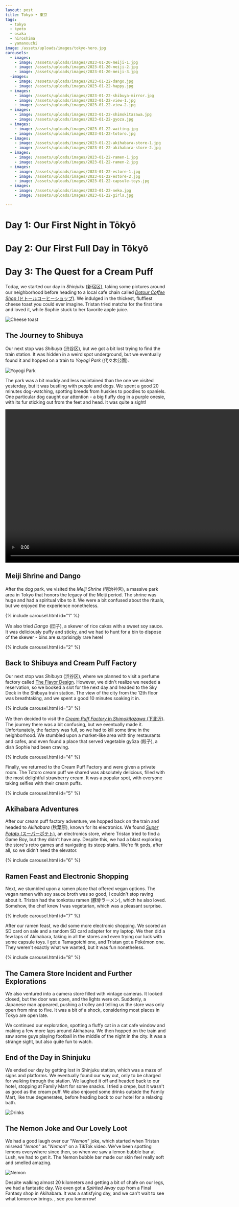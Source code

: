 ```yaml
---
layout: post
title: Tōkyō • 東京
tags:
  - tokyo
  - kyoto
  - osaka
  - hiroshima
  - yamanouchi
image: /assets/uploads/images/tokyo-hero.jpg
carousels:
  - images:
    - image: /assets/uploads/images/2023-01-20-meiji-1.jpg
    - image: /assets/uploads/images/2023-01-20-meiji-2.jpg
    - image: /assets/uploads/images/2023-01-20-meiji-3.jpg
  -images:
    - image: /assets/uploads/images/2023-01-22-dango.jpg
    - image: /assets/uploads/images/2023-01-22-happy.jpg
  - images:
    - image: /assets/uploads/images/2023-01-22-shibuya-mirror.jpg
    - image: /assets/uploads/images/2023-01-22-view-1.jpg
    - image: /assets/uploads/images/2023-01-22-view-2.jpg
  - images:
    - image: /assets/uploads/images/2023-01-22-shimokitazawa.jpg
    - image: /assets/uploads/images/2023-01-22-gyoza.jpg
  - images:
    - image: /assets/uploads/images/2023-01-22-waiting.jpg
    - image: /assets/uploads/images/2023-01-22-totoro.jpg
  - images:
    - image: /assets/uploads/images/2023-01-22-akihabara-store-1.jpg
    - image: /assets/uploads/images/2023-01-22-akihabara-store-2.jpg
  - images:
    - image: /assets/uploads/images/2023-01-22-ramen-1.jpg
    - image: /assets/uploads/images/2023-01-22-ramen-2.jpg
  - images:
    - image: /assets/uploads/images/2023-01-22-estore-1.jpg
    - image: /assets/uploads/images/2023-01-22-estore-2.jpg
    - image: /assets/uploads/images/2023-01-22-capsule-toys.jpg
  - images:
    - image: /assets/uploads/images/2023-01-22-neko.jpg
    - image: /assets/uploads/images/2023-01-22-girls.jpg

---
```

# Day 1: Our First Night in Tōkyō

# Day 2: Our First Full Day in Tōkyō

# Day 3: The Quest for a Cream Puff

Today, we started our day in *Shinjuku* (新宿区), taking some pictures around our neighborhood before heading to a local cafe chain called [*Dotour Coffee Shop* (ドトールコーヒーショップ)](https://www.doutor.co.jp/). We indulged in the thickest, fluffiest cheese toast you could ever imagine. Tristan tried matcha for the first time and loved it, while Sophie stuck to her favorite apple juice.

![Cheese toast](/assets/uploads/images/2023-01-22-cheese-toast.jpg)

## The Journey to Shibuya

Our next stop was *Shibuya* (渋谷区), but we got a bit lost trying to find the train station. It was hidden in a weird spot underground, but we eventually found it and hopped on a train to *Yoyogi Park* (代々木公園). 

![Yoyogi Park](/assets/uploads/images/2023-01-22-yoyogi.jpg)

The park was a bit muddy and less maintained than the one we visited yesterday, but it was bustling with people and dogs. We spent a good 20 minutes dog-watching, spotting breeds from huskies to poodles to spaniels. One particular dog caught our attention - a big fluffy dog in a purple onesie, with its fur sticking out from the feet and head. It was quite a sight!

<div style="width:100%;height:480px;background-color:black;text-align:center;">
    <video style="height:100%;" controls>
      <course src="https://video-downloads.googleusercontent.com/AMIVHONZK5r75nWyYBeFlCvmYCZGQKeUCRYCBmIePCT-JmmabLWs3w7V57_KTv8sZaUCHxAXrJi6l2E6GUQm7PJFEgq6n8lFmDjZ2q41fpTIbHcoge2y1HySkFcGIqNdbT8W3BfH5LL-lvebMDI1wPQ1KO9uaYL93gmyNKn_6PMTT0OA4AOlwNGp4nbPMoMsVowFxt3Y5MUdmxfEt5nMe5d1MdQ60PXyGmgGFlld2jEHop39xcPdlhI" type="video/mov">
    </video>
</div>

## Meiji Shrine and Dango

After the dog park, we visited the *Meiji Shrine* (明治神宮), a massive park area in Tokyo that honors the legacy of the Meiji period. The shrine was huge and had a spiritual vibe to it. We were a bit confused about the rituals, but we enjoyed the experience nonetheless.

{% include carousel.html id="1" %}

We also tried *Dango* (団子), a skewer of rice cakes with a sweet soy sauce. It was deliciously puffy and sticky, and we had to hunt for a bin to dispose of the skewer - bins are surprisingly rare here!

{% include carousel.html id="2" %}

## Back to Shibuya and Cream Puff Factory

Our next stop was *Shibuya* (渋谷区), where we planned to visit a perfume factory called [The Flavor Design](https://www.theflavordesign.com/). However, we didn't realize we needed a reservation, so we booked a slot for the next day and headed to the Sky Deck in the Shibuya train station. The view of the city from the 12th floor was breathtaking, and we spent a good 10 minutes soaking it in.

{% include carousel.html id="3" %}

We then decided to visit the [*Cream Puff Factory* in *Shimokitazawa* (下北沢)](https://en.japantravel.com/tokyo/shirohiges-cream-puff-factory/40958). The journey there was a bit confusing, but we eventually made it. Unfortunately, the factory was full, so we had to kill some time in the neighborhood. We stumbled upon a market-like area with tiny restaurants and cafes, and even found a place that served vegetable gyōza (餃子), a dish Sophie had been craving.

{% include carousel.html id="4" %}

Finally, we returned to the Cream Puff Factory and were given a private room. The Totoro cream puff we shared was absolutely delicious, filled with the most delightful strawberry cream. It was a popular spot, with everyone taking selfies with their cream puffs.

{% include carousel.html id="5" %}


## Akihabara Adventures

After our cream puff factory adventure, we hopped back on the train and headed to *Akihabara* (秋葉原), known for its electronics. We found [*Super Potato* (スーパーポテト)](https://www.superpotato.com/), an electronics store, where Tristan tried to find a Game Boy, but they didn't have any. Despite this, we had a blast exploring the store's retro games and navigating its steep stairs. We're fit gods, after all, so we didn't need the elevator.

{% include carousel.html id="6" %}

## Ramen Feast and Electronic Shopping

Next, we stumbled upon a ramen place that offered vegan options. The vegan ramen with soy sauce broth was so good, I couldn't stop raving about it. Tristan had the tonkotsu ramen (豚骨ラーメン), which he also loved. Somehow, the chef knew I was vegetarian, which was a pleasant surprise.

{% include carousel.html id="7" %}

After our ramen feast, we did some more electronic shopping. We scored an SD card on sale and a random SD card adapter for my laptop. We then did a few laps of Akihabara, taking in all the stores and even trying our luck with some capsule toys. I got a Tamagotchi one, and Tristan got a Pokémon one. They weren't exactly what we wanted, but it was fun nonetheless.

{% include carousel.html id="8" %}

## The Camera Store Incident and Further Explorations

We also ventured into a camera store filled with vintage cameras. It looked closed, but the door was open, and the lights were on. Suddenly, a Japanese man appeared, pushing a trolley and telling us the store was only open from nine to five. It was a bit of a shock, considering most places in Tokyo are open late.

We continued our exploration, spotting a fluffy cat in a cat cafe window and making a few more laps around Akihabara. We then hopped on the train and saw some guys playing football in the middle of the night in the city. It was a strange sight, but also quite fun to watch.



## End of the Day in Shinjuku

We ended our day by getting lost in Shinjuku station, which was a maze of signs and platforms. We eventually found our way out, only to be charged for walking through the station. We laughed it off and headed back to our hotel, stopping at Family Mart for some snacks. I tried a crepe, but it wasn't as good as the cream puff. We also enjoyed some drinks outside the Family Mart, like true degenerates, before heading back to our hotel for a relaxing bath.

![Drinks](/assets/uploads/images/2023-01-22-drinks.jpg)

## The Nemon Joke and Our Lovely Loot

We had a good laugh over our "*Nemon*" joke, which started when Tristan misread "*lemon*" as "*Nemon*" on a TikTok video. We've been spotting lemons everywhere since then, so when we saw a lemon bubble bar at Lush, we had to get it. The Nemon bubble bar made our skin feel really soft and smelled amazing.

![Nemon](/assets/uploads/images/2023-01-22-lemon.jpg)

Despite walking almost 20 kilometers and getting a bit of chafe on our legs, we had a fantastic day. We even got a *Spirited Away* cup from a Final Fantasy shop in Akihabara. It was a satisfying day, and we can't wait to see what tomorrow brings. , see you tomorrow!